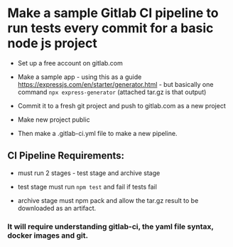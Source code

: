 #  Make a sample Gitlab CI pipeline to run tests every commit for a basic node js project

- Set up a free account on gitlab.com

- Make a sample app - using this as a guide https://expressjs.com/en/starter/generator.html - but basically one command `npx express-generator` (attached tar.gz is that output)

- Commit it to a fresh git project and push to gitlab.com as a new project

- Make new project public

- Then make a .gitlab-ci.yml file to make a new pipeline.



## CI Pipeline Requirements:

- must run 2 stages - test stage and archive stage
- test stage must run `npm test` and fail if tests fail

- archive stage must npm pack and allow the tar.gz result to be downloaded as an artifact.



### It will require understanding gitlab-ci, the yaml file syntax, docker images and git.
